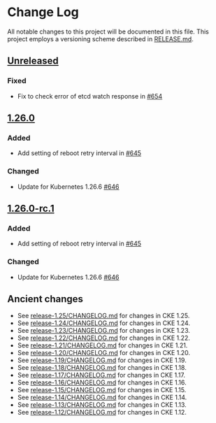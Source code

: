 # Change Log

All notable changes to this project will be documented in this file.
This project employs a versioning scheme described in [RELEASE.md](RELEASE.md#versioning).

## [Unreleased]

### Fixed

- Fix to check error of etcd watch response in [#654](https://github.com/cybozu-go/cke/pull/654)

## [1.26.0]

### Added

- Add setting of reboot retry interval in [#645](https://github.com/cybozu-go/cke/pull/645)

### Changed

- Update for Kubernetes 1.26.6 [#646](https://github.com/cybozu-go/cke/pull/646)

## [1.26.0-rc.1]

### Added

- Add setting of reboot retry interval in [#645](https://github.com/cybozu-go/cke/pull/645)

### Changed

- Update for Kubernetes 1.26.6 [#646](https://github.com/cybozu-go/cke/pull/646)

## Ancient changes

- See [release-1.25/CHANGELOG.md](https://github.com/cybozu-go/cke/blob/release-1.25/CHANGELOG.md) for changes in CKE 1.25.
- See [release-1.24/CHANGELOG.md](https://github.com/cybozu-go/cke/blob/release-1.24/CHANGELOG.md) for changes in CKE 1.24.
- See [release-1.23/CHANGELOG.md](https://github.com/cybozu-go/cke/blob/release-1.23/CHANGELOG.md) for changes in CKE 1.23.
- See [release-1.22/CHANGELOG.md](https://github.com/cybozu-go/cke/blob/release-1.22/CHANGELOG.md) for changes in CKE 1.22.
- See [release-1.21/CHANGELOG.md](https://github.com/cybozu-go/cke/blob/release-1.21/CHANGELOG.md) for changes in CKE 1.21.
- See [release-1.20/CHANGELOG.md](https://github.com/cybozu-go/cke/blob/release-1.20/CHANGELOG.md) for changes in CKE 1.20.
- See [release-1.19/CHANGELOG.md](https://github.com/cybozu-go/cke/blob/release-1.19/CHANGELOG.md) for changes in CKE 1.19.
- See [release-1.18/CHANGELOG.md](https://github.com/cybozu-go/cke/blob/release-1.18/CHANGELOG.md) for changes in CKE 1.18.
- See [release-1.17/CHANGELOG.md](https://github.com/cybozu-go/cke/blob/release-1.17/CHANGELOG.md) for changes in CKE 1.17.
- See [release-1.16/CHANGELOG.md](https://github.com/cybozu-go/cke/blob/release-1.16/CHANGELOG.md) for changes in CKE 1.16.
- See [release-1.15/CHANGELOG.md](https://github.com/cybozu-go/cke/blob/release-1.15/CHANGELOG.md) for changes in CKE 1.15.
- See [release-1.14/CHANGELOG.md](https://github.com/cybozu-go/cke/blob/release-1.14/CHANGELOG.md) for changes in CKE 1.14.
- See [release-1.13/CHANGELOG.md](https://github.com/cybozu-go/cke/blob/release-1.13/CHANGELOG.md) for changes in CKE 1.13.
- See [release-1.12/CHANGELOG.md](https://github.com/cybozu-go/cke/blob/release-1.12/CHANGELOG.md) for changes in CKE 1.12.

[Unreleased]: https://github.com/cybozu-go/cke/compare/v1.26.0...HEAD
[1.26.0]: https://github.com/cybozu-go/cke/compare/v1.25.8...v1.26.0
[1.26.0-rc.1]: https://github.com/cybozu-go/cke/compare/v1.25.8...v1.26.0-rc.1
